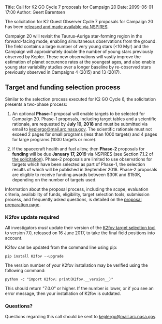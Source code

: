 Title: Call for K2 GO Cycle 7 proposals for Campaign 20
Date: 2099-06-01 17:00
Author: Geert Barentsen

The solicitation for K2 Guest Observer Cycle 7 proposals for Campaign 20 
has been [released and made available via NSPIRES](https://nspires.nasaprs.com/external/solicitations/summary!init.do?solId=%7b8A2B07C0-F3D9-677F-0C28-F0E8406FC3CD%7d&path=open).

Campaign 20 will revisit the Taurus-Auriga star-forming region in the
forward-facing mode, enabling simultaneous observations from the ground.
The field contains a large number of very young stars (<10 Myr)
and the Campaign will approximately double the number of young stars previously observed by Kepler.
These new observations will vastly improve the estimation of planet occurence rates at the youngest ages, and also enable young star variability studies over a longer baseline by re-observed stars previously observed in Campaigns 4 (2015) and 13 (2017).


## Target and funding selection process

Similar to the selection process executed for K2 GO Cycle 6,
the solicitation presents a two-phase process:

1. An optional **Phase-1** proposal will enable targets to be
selected for Campaign 20. Phase-1 proposals, including target tables
and a scientific rationale, are requested by **July 19, 2018**
and must be submitted via email to keplergo@mail.arc.nasa.gov.
The scientific rationale must not exceed 2 pages for small programs
(less than 1000 targets) and 4 pages for large programs
(1000 targets or more).

2. If the spacecraft health and fuel allow,
then **Phase-2** proposals for **funding** will be due **January 17, 2019**
via NSPIRES (see Section 7.1.2 of [the solicitation](https://nspires.nasaprs.com/external/viewrepositorydocument/cmdocumentid=610960/solicitationId=%7B8A2B07C0-F3D9-677F-0C28-F0E8406FC3CD%7D/viewSolicitationDocument=1/D.7%20K2%20Cycle%207%20Final%20Text%20Amend%2014%20final.pdf)).
Phase-2 proposals are limited to use observations for targets which have
been selected as part of Phase-1, the selection results of which will
be published in September 2018.
Phase-2 proposals are eligible to receive funding awards
between $30K and $150K, depending on the number of targets used.

Information about the proposal process, including the scope,
evaluation criteria, availability of funds, eligibility,
target selection tools, submission process, and frequently asked questions, is detailed on the [proposal preparation page](/k2-proposing-targets.html).


### K2fov update required

All investigators *must* update their version of the
<a href="software.html#k2fov">K2fov target selection tool</a>
to version 7.0, released on 16 June 2017,
to take the final field positions into account. 

K2fov can be updated from the command line using pip:

    pip install K2fov --upgrade

The version number of your K2fov installation may be verified
using the following command:

    python -c "import K2fov; print(K2fov.__version__)"

This should return "7.0.0" or higher. If the number is lower,
or if you see an error message, then your installation of K2fov is outdated.


### Questions?

Questions regarding this call should be sent to <a href="keplergo@mail.arc.nasa.gov">keplergo@mail.arc.nasa.gov</a>.
